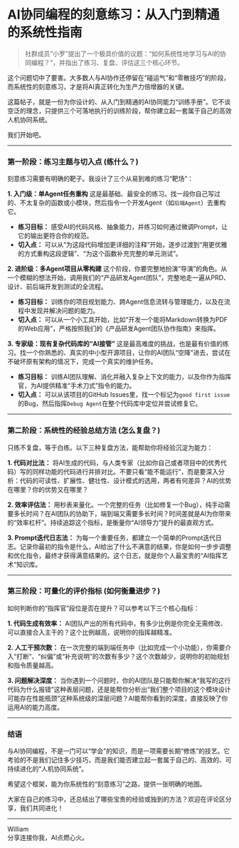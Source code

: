 # AI协同编程的刻意练习：从入门到精通的系统性指南

> 社群成员“小罗”提出了一个极具价值的议题：“如何系统性地学习与AI的协同编程？”，并指出了练习、复盘、评估这三个核心环节。

这个问题切中了要害。大多数人与AI协作还停留在“碰运气”和“零散技巧”的阶段，而系统性的刻意练习，才是将AI真正转化为生产力倍增器的关键。

这篇帖子，就是一份为你设计的、从入门到精通的AI协同能力“训练手册”。它不谈空泛的理念，只提供三个可落地执行的训练阶段，帮你建立起一套属于自己的高效人机协同系统。

我们开始吧。

---

### **第一阶段：练习主题与切入点 (练什么？)**

刻意练习需要有明确的靶子。我设计了三个从易到难的练习“靶场”：

**1. 入门级：单Agent任务重构**
这是最基础、最安全的练习。找一段你自己写过的、不太复杂的函数或小模块，然后指令一个开发Agent（如`后端Agent`）去重构它。
*   **练习目标：** 感受AI的代码风格、抽象能力，并练习如何通过微调Prompt，让它的输出更符合你的规范。
*   **切入点：** 可以从“为这段代码增加更详细的注释”开始，逐步过渡到“用更优雅的方式重构这段逻辑”、“为这个函数补充完整的单元测试”。

**2. 进阶级：多Agent项目从零构建**
这个阶段，你要完整地扮演“导演”的角色。从一个模糊的想法开始，调用我们的“产品研发Agent团队”，完整地走一遍从PRD、设计、前后端开发到测试的全流程。
*   **练习目标：** 训练你的项目规划能力、跨Agent信息流转与管理能力，以及在流程中发现并解决问题的能力。
*   **切入点：** 可以从一个小工具开始，比如“开发一个能将Markdown转换为PDF的Web应用”，严格按照我们的《产品研发Agent团队协作指南》来指挥。

**3. 专家级：现有复杂代码库的“AI接管”**
这是最高难度的挑战，也是最有价值的练习。找一个你熟悉的、真实的中小型开源项目，让你的AI团队“空降”进去，尝试在不破坏原有架构的情况下，完成一个真实的维护任务。
*   **练习目标：** 训练AI团队理解、消化并融入复杂上下文的能力，以及你作为指挥官，为AI提供精准“手术刀式”指令的能力。
*   **切入点：** 可以从该项目的GitHub Issues里，找一个标记为`good first issue`的Bug，然后指挥`Debug Agent`在整个代码库中定位并尝试修复它。

---

### **第二阶段：系统性的经验总结方法 (怎么复盘？)**

只练不复盘，等于白练。以下三种复盘方法，能帮助你将经验沉淀为能力：

**1. 代码对比法：**
将AI生成的代码，与人类专家（比如你自己或者项目中的优秀代码）写的同样功能的代码进行并排对比。不要只看“能不能运行”，而是要深入分析：代码的可读性、扩展性、健壮性、设计模式的选用，两者有何差异？AI的优势在哪里？你的优势又在哪里？

**2. 效率评估法：**
用秒表来量化。一个完整的任务（比如修复一个Bug），纯手动需要多长时间？在AI团队的协助下，端到端又需要多长时间？时间差就是AI为你带来的“效率杠杆”。持续追踪这个指标，是衡量你“AI领导力”提升的最直观方式。

**3. Prompt迭代日志法：**
为每一个重要任务，都建立一个简单的Prompt迭代日志。记录你最初的指令是什么，AI给出了什么不满意的结果，你是如何一步步调整和优化指令，最终才获得满意结果的。这个日志，就是你个人最宝贵的“AI指挥艺术”知识库。

---

### **第三阶段：可量化的评价指标 (如何衡量进步？)**

如何判断你的“指挥官”段位是否在提升？可以参考以下三个核心指标：

**1. 代码生成有效率：**
AI团队产出的所有代码中，有多少比例是你完全无需修改、可以直接合入主干的？这个比例越高，说明你的指挥越精准。

**2. 人工干预次数：**
在一次完整的端到端任务中（比如完成一个小功能），你需要介入“打断”、“纠偏”或“补充说明”的次数有多少？这个次数越少，说明你的初始规划和指令质量越高。

**3. 问题解决深度：**
当你遇到一个问题时，你的AI团队是只能帮你解决“我写的这行代码为什么报错”这种表层问题，还是能帮你分析出“我们整个项目的这个模块设计可能存在性能瓶颈”这种系统级的深层问题？AI能帮你看到的深度，直接反映了你运用AI的能力高度。

---

### **结语**

与AI协同编程，不是一门可以“学会”的知识，而是一项需要长期“修炼”的技艺。它考验的不是我们记住多少技巧，而是我们能否建立起一套属于自己的、高效的、可持续进化的“人机协同系统”。

希望这个框架，能为你系统性的“刻意练习”之路，提供一张明确的地图。

大家在自己的练习中，还总结出了哪些宝贵的经验或独到的方法？欢迎在评论区分享，我们共同进化！

--- 
William \
分享连接你我，AI点燃心火。
